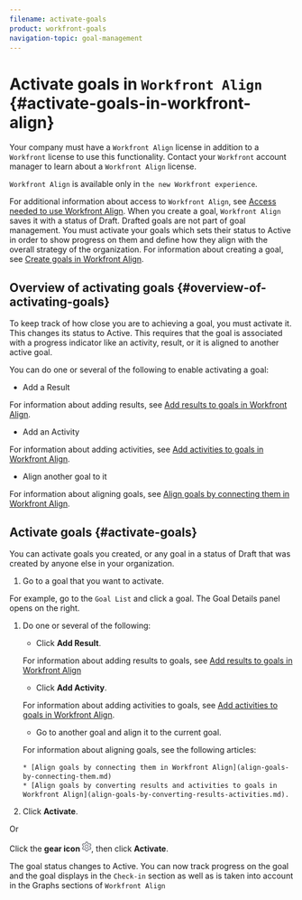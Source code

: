 ```yaml
---
filename: activate-goals
product: workfront-goals
navigation-topic: goal-management
---
```





# Activate goals in  `Workfront Align` {#activate-goals-in-workfront-align}


Your company must have a `Workfront Align` license in addition to a `Workfront` license to use this functionality. Contact your `Workfront` account manager to learn about a `Workfront Align` license. 


`Workfront Align` is available only in `the new Workfront experience`. 


For additional information about access to `Workfront Align`, see [Access needed to use Workfront Align](access-needed-for-wf-align.md).
When you create a goal, `Workfront Align` saves it with a status of Draft. Drafted goals are not part of goal management. You must activate your goals which sets their status to Active in order to show progress on them and define how they align with the overall strategy of the organization. For information about creating a goal, see [Create goals in Workfront Align](create-goals.md).


## Overview of activating goals {#overview-of-activating-goals}

To keep track of how close you are to achieving a goal, you must activate it. This changes its status to Active. This requires that the goal is associated with a progress indicator like an activity, result, or it is aligned to another active goal.


You can do one or several of the following to enable activating a goal:



*  Add a Result


  For information about adding results, see [Add results to goals in Workfront Align](add-results-to-goals.md).

*  Add an Activity


  For information about adding activities, see [Add activities to goals in Workfront Align](add-activities-to-goals.md). 

*  Align another goal to it


  For information about aligning goals, see [Align goals by connecting them in Workfront Align](align-goals-by-connecting-them.md).





## Activate goals {#activate-goals}

You can activate goals you created, or any goal in a status of Draft that was created by anyone else in your organization.



1.  Go to a goal that you want to activate. 


   For example, go to the `Goal List` and click a goal. The Goal Details panel opens on the right.

1.  Do one or several of the following:

    
    
    *  Click **Add Result**.
    
    
      For information about adding results to goals, see [Add results to goals in Workfront Align](add-results-to-goals.md)
    
    *  Click **Add Activity**.
    
    
      For information about adding activities to goals, see [Add activities to goals in Workfront Align](add-activities-to-goals.md).
    
    *  Go to another goal and align it to the current goal.
    
    
      For information about aligning goals, see the following articles:
    
        
        
        * [Align goals by connecting them in Workfront Align](align-goals-by-connecting-them.md) 
        * [Align goals by converting results and activities to goals in Workfront Align](align-goals-by-converting-results-activities.md).
        
        
    
    
    

1.  Click **Activate**.


   Or


   Click the **gear icon** ![](assets/settings-gear-icon.png), then click **Activate**.


   The goal status changes to Active. You can now track progress on the goal and the goal displays in the `Check-in` section as well as is taken into account in the Graphs sections of `Workfront Align`



